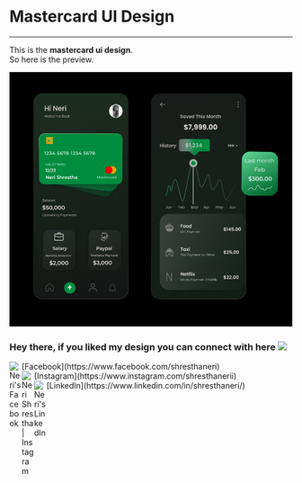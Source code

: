 # Mastercard UI Design
***
This is the **mastercard ui design**. </br>
So here is the preview. 
</br>

![Mastercard UI Design](https://github.com/shresthaneri/MasterCardUI/blob/main/readmeresources/Compressed_Mastercard_UI.png)
</br>

### Hey there, if you liked my design you can connect with here <img src="https://media.giphy.com/media/hvRJCLFzcasrR4ia7z/giphy.gif" width="25px"></br>

<a href="https://www.facebook.com/shresthaneri">
  <img align="left" alt="Neri's Facebook" width="22px" src="https://user-images.githubusercontent.com/82656387/134330212-3f98710d-80d0-4b46-bde5-477cc8623484.png" />
</a> [Facebook](https://www.facebook.com/shresthaneri) <br>
<a href="https://instagram.com/shresthanerii">
  <img align="left" alt="Neri Shrestha | Instagram" width="22px" src="https://user-images.githubusercontent.com/82656387/134324788-89fce082-490d-45e6-a593-6f8bbffff28a.png" />
</a> [Instagram](https://www.instagram.com/shresthanerii) <br>
<a href="https://www.linkedin.com/in/shresthaneri/">
  <img align="left" alt="Neri's LinkedIn" width="22px" src="https://user-images.githubusercontent.com/82656387/134330154-601d43e5-1b9a-4d8d-9bf1-fcbff38fad90.png" />
</a> [LinkedIn](https://www.linkedin.com/in/shresthaneri/) <br>







